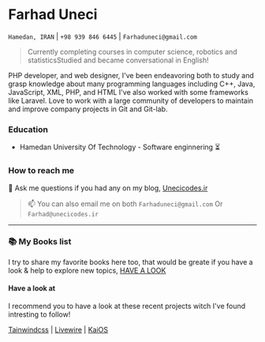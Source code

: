 # Farhad Uneci
`Hamedan, IRAN` | `+98 939 846 6445` | `Farhaduneci@gmail.com`

> Currently completing courses in computer science, robotics and statisticsStudied and became conversational in English!

PHP developer, and web designer, I've been endeavoring both to study and grasp knowledge about many programming languages including C++, Java, JavaScript, XML, PHP, and HTML I've also worked with some frameworks like Laravel. Love to work with a large community of developers to maintain and improve company projects in Git and Git-lab.

### Education
- Hamedan University Of Technology - Software enginnering :hourglass_flowing_sand:

### How to reach me

💬 Ask me questions if you had any on my blog, [Unecicodes.ir](https://unecicodes.ir)

> 📫 You can also email me on both `Farhaduneci@gmail.com` Or `Farhad@unecicodes.ir`

---

### :books: My Books list
I try to share my favorite books here too, that would be greate if you have a look & help to explore new topics, [HAVE A LOOK](https://github.com/Farhaduneci/favoritebooks)

#### Have a look at
I recommend you to have a look at these recent projects witch I've found intresting to follow!

[Tainwindcss](https://tailwindcss.com) | [Livewire](https://laravel-livewire.com) | [KaiOS](https://kaiostech.com)
